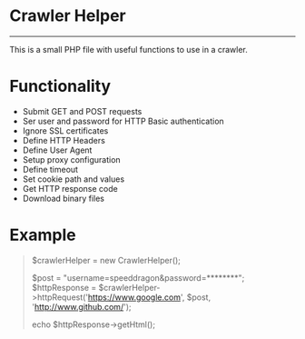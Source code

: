 # Crawler Helper
--------------

This is a small PHP file with useful functions to use in a crawler.

# Functionality 

* Submit GET and POST requests
* Ser user and password for HTTP Basic authentication
* Ignore SSL certificates
* Define HTTP Headers
* Define User Agent
* Setup proxy configuration
* Define timeout
* Set cookie path and values
* Get HTTP response code
* Download binary files

# Example

> $crawlerHelper = new CrawlerHelper();
>
> $post = "username=speeddragon&password=********";
> $httpResponse = $crawlerHelper->httpRequest('https://www.google.com', $post, 'http://www.github.com/');
> 
> echo $httpResponse->getHtml();
